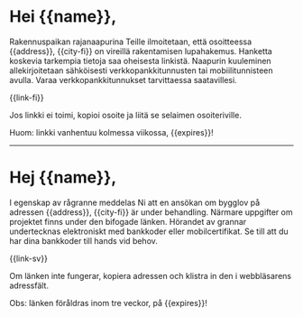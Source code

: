 # Hei {{name}},

Rakennuspaikan rajanaapurina Teille ilmoitetaan, ett&auml; osoitteessa {{address}}, {{city-fi}} on vireill&auml; rakentamisen lupahakemus. Hanketta koskevia tarkempia tietoja saa oheisesta linkist&auml;. Naapurin kuuleminen allekirjoitetaan s&auml;hk&ouml;isesti verkkopankkitunnusten tai mobiilitunnisteen avulla. Varaa verkkopankkitunnukset tarvittaessa saatavillesi.

{{link-fi}}

Jos linkki ei toimi, kopioi osoite ja liit&auml; se selaimen osoiteriville.

Huom: linkki vanhentuu kolmessa viikossa, {{expires}}!

---

# Hej {{name}},

I egenskap av r&aring;granne meddelas Ni att en ans&ouml;kan om bygglov p&aring; adressen {{address}}, {{city-fi}} &auml;r under behandling. N&auml;rmare uppgifter om projektet finns under den bifogade l&auml;nken. H&ouml;randet av grannar undertecknas elektroniskt med bankkoder eller mobilcertifikat. Se till att du har dina bankkoder till hands vid behov.

{{link-sv}}

Om l&auml;nken inte fungerar, kopiera adressen och klistra in den i webbl&auml;sarens adressf&auml;lt.

Obs: l&auml;nken föråldras inom tre veckor, på {{expires}}!
